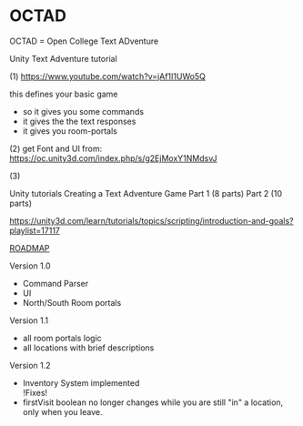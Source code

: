 # OCTAD
OCTAD = Open College Text ADventure

Unity Text Adventure tutorial

(1)
https://www.youtube.com/watch?v=jAf1I1UWo5Q

this defines your basic game
- so it gives you some commands
- it gives the the text responses
- it gives you room-portals

	
(2)
get Font and UI from:
https://oc.unity3d.com/index.php/s/g2EjMoxY1NMdsvJ

(3)
	 	
Unity tutorials 
Creating a Text Adventure Game
Part 1 (8 parts)
Part 2 (10 parts)

https://unity3d.com/learn/tutorials/topics/scripting/introduction-and-goals?playlist=17117

[ROADMAP](Roadmap.md)

Version 1.0
- Command Parser
- UI
- North/South Room portals

Version 1.1
- all room portals logic
- all locations with brief descriptions

Version 1.2
- Inventory System implemented
<br>!Fixes!
- firstVisit boolean no longer changes while you are still "in" a location, only when you leave.

